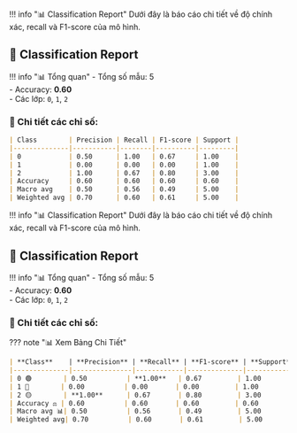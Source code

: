 !!! info "📊 Classification Report"
    Dưới đây là báo cáo chi tiết về độ chính xác, recall và F1-score của mô hình.

## 🎯 Classification Report

!!! info "📊 Tổng quan"
    - Tổng số mẫu: 5  
    - Accuracy: **0.60**  
    - Các lớp: `0`, `1`, `2`

### 🧾 Chi tiết các chỉ số:

```markdown
| Class        | Precision | Recall | F1-score | Support |
|--------------|-----------|--------|----------|---------|
| 0            | 0.50      | 1.00   | 0.67     | 1.00    |
| 1            | 0.00      | 0.00   | 0.00     | 1.00    |
| 2            | 1.00      | 0.67   | 0.80     | 3.00    |
| Accuracy     | 0.60      | 0.60   | 0.60     | 0.60    |
| Macro avg    | 0.50      | 0.56   | 0.49     | 5.00    |
| Weighted avg | 0.70      | 0.60   | 0.61     | 5.00    |
```







!!! info "📊 Classification Report"
    Dưới đây là báo cáo chi tiết về độ chính xác, recall và F1-score của mô hình.

## 🎯 Classification Report

!!! info "📊 Tổng quan"
    - Tổng số mẫu: 5  
    - Accuracy: **0.60**  
    - Các lớp: `0`, `1`, `2`

### 🧾 Chi tiết các chỉ số:

??? note "📊 Xem Bảng Chi Tiết"
```markdown
| **Class**    | **Precision** | **Recall** | **F1-score** | **Support** |
|--------------|---------------|------------|--------------|-------------|
| 0 🟢        | 0.50          | **1.00**   | 0.67         | 1.00        |
| 1 🔴        | 0.00          | 0.00       | 0.00         | 1.00        |
| 2 🟡        | **1.00**      | 0.67       | 0.80         | 3.00        |
| Accuracy ⚖️ | 0.60          | 0.60       | 0.60         | 0.60        |
| Macro avg 📊| 0.50          | 0.56       | 0.49         | 5.00        |
| Weighted avg| 0.70          | 0.60       | 0.61         | 5.00        |
```